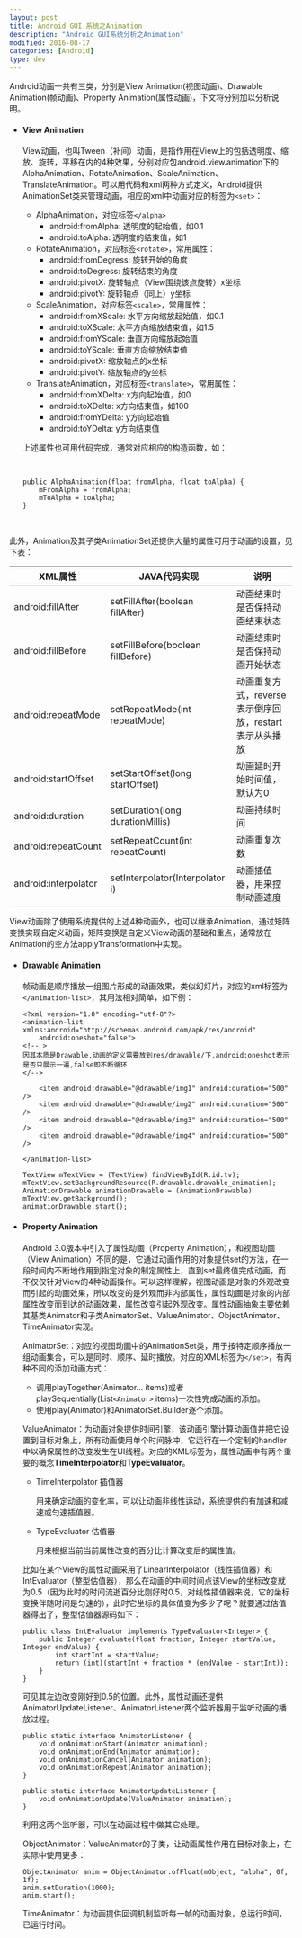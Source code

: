 ```yaml
---
layout: post
title: Android GUI 系统之Animation
description: "Android GUI系统分析之Animation"
modified: 2016-08-17
categories: [Android]
type: dev
---
```


Android动画一共有三类，分别是View Animation(视图动画)、Drawable Animation(帧动画)、Property Animation(属性动画)，下文将分别加以分析说明。

- #### View Animation

  View动画，也叫Tween（补间）动画，是指作用在View上的包括透明度、缩放、旋转，平移在内的4种效果，分别对应包android.view.animation下的AlphaAnimation、RotateAnimation、ScaleAnimation、TranslateAnimation。可以用代码和xml两种方式定义，Android提供AnimationSet类来管理动画，相应的xml中动画对应的标签为`<set>`：  

  <!-- more -->   

  - AlphaAnimation，对应标签`</alpha>`
    - android:fromAlpha: 透明度的起始值，如0.1
    - android:toAlpha: 透明度的结束值，如1
  - RotateAnimation，对应标签`<rotate>`，常用属性：
    - android:fromDegress: 旋转开始的角度
    - android:toDegress: 旋转结束的角度
    - android:pivotX: 旋转轴点（View围绕该点旋转）x坐标
    - android:pivotY: 旋转轴点（同上）y坐标
  - ScaleAnimation，对应标签`<scale>`，常用属性：
    - android:fromXScale: 水平方向缩放起始值，如0.1
    - android:toXScale: 水平方向缩放结束值，如1.5
    - android:fromYScale: 垂直方向缩放起始值
    - android:toYScale: 垂直方向缩放结束值
    - android:pivotX: 缩放轴点的x坐标
    - android:pivotY: 缩放轴点的y坐标
  - TranslateAnimation，对应标签`<translate>`，常用属性：
    - android:fromXDelta: x方向起始值，如0
    - android:toXDelta: x方向结束值，如100
    - android:fromYDelta: y方向起始值
    - android:toYDelta: y方向结束值

  上述属性也可用代码完成，通常对应相应的构造函数，如：

  ​


  ```
  public AlphaAnimation(float fromAlpha, float toAlpha) {
      mFromAlpha = fromAlpha;
      mToAlpha = toAlpha;
  }
  ```

​    

  此外，Animation及其子类AnimationSet还提供大量的属性可用于动画的设置，见下表：

| XML属性                | JAVA代码实现                          | 说明                                 |
| -------------------- | --------------------------------- | ---------------------------------- |
| android:fillAfter    | setFillAfter(boolean fillAfter)   | 动画结束时是否保持动画结束状态                    |
| android:fillBefore   | setFillBefore(boolean fillBefore) | 动画结束时是否保持动画开始状态                    |
| android:repeatMode   | setRepeatMode(int repeatMode)     | 动画重复方式，reverse表示倒序回放，restart表示从头播放 |
| android:startOffset  | setStartOffset(long startOffset)  | 动画延时开始时间值，默认为0                     |
| android:duration     | setDuration(long durationMillis)  | 动画持续时间                             |
| android:repeatCount  | setRepeatCount(int repeatCount)   | 动画重复次数                             |
| android:interpolator | setInterpolator(Interpolator i)   | 动画插值器，用来控制动画速度                     |

  View动画除了使用系统提供的上述4种动画外，也可以继承Animation，通过矩阵变换实现自定义动画，矩阵变换是自定义View动画的基础和重点，通常放在Animation的空方法applyTransformation中实现。

- #### Drawable Animation

  帧动画是顺序播放一组图片形成的动画效果，类似幻灯片，对应的xml标签为`</animation-list>`，其用法相对简单，如下例：

  ```
  <?xml version="1.0" encoding="utf-8"?>
  <animation-list xmlns:android="http://schemas.android.com/apk/res/android"
      android:oneshot="false">
  <!-- >
  因其本质是Drawable,动画的定义需要放到res/drawable/下,android:oneshot表示是否只展示一遍,false即不断循环
  </-->

      <item android:drawable="@drawable/img1" android:duration="500" />
      <item android:drawable="@drawable/img2" android:duration="500" />
      <item android:drawable="@drawable/img3" android:duration="500" />
      <item android:drawable="@drawable/img4" android:duration="500" />
      
  </animation-list>
  ```

  ```
  TextView mTextView = (TextView) findViewById(R.id.tv);
  mTextView.setBackgroundResource(R.drawable.drawable_animation);
  AnimationDrawable animationDrawable = (AnimationDrawable) mTextView.getBackground();
  animationDrawable.start();
  ```

- #### Property Animation

  Android 3.0版本中引入了属性动画（Property Animation），和视图动画（View Animation）不同的是，它通过动画作用的对象提供set的方法，在一段时间内不断地作用到指定对象的制定属性上，直到set最终值完成动画，而不仅仅针对View的4种动画操作。可以这样理解，视图动画是对象的外观改变而引起的动画效果，所以改变的是外观而非内部属性，属性动画是对象的内部属性改变而到达的动画效果，属性改变引起外观改变。属性动画抽象主要依赖其基类Animator和子类AnimatorSet、ValueAnimator、ObjectAnimator、TimeAnimator实现。

  AnimatorSet：对应的视图动画中的AnimationSet类，用于按特定顺序播放一组动画集合，可以是同时、顺序、延时播放。对应的XML标签为`</set>`，有两种不同的添加动画方式：

  - 调用playTogether(Animator... items)或者playSequentially(List`<Animator>` items)一次性完成动画的添加。
  - 使用play(Animator)和AnimatorSet.Builder逐个添加。

  ValueAnimator：为动画对象提供时间引擎，该动画引擎计算动画值并把它设置到目标对象上，所有动画使用单个时间脉冲，它运行在一个定制的handler中以确保属性的改变发生在UI线程。对应的XML标签为</animator>，属性动画中有两个重要的概念**TimeInterpolator**和**TypeEvaluator**。

  - TimeInterpolator 插值器

    用来确定动画的变化率，可以让动画非线性运动，系统提供的有加速和减速或匀速插值器。

  - TypeEvaluator 估值器

    用来根据当前当前属性改变的百分比计算改变后的属性值。

  比如在某个View的属性动画采用了LinearInterpolator（线性插值器）和IntEvaluator（整型估值器），那么在动画的中间时间点该View的坐标改变就为0.5（因为此时的时间流逝百分比刚好时0.5，对线性插值器来说，它的坐标变换伴随时间是匀速的），此时它坐标的具体值变为多少了呢？就要通过估值器得出了，整型估值器源码如下：

  ```
  public class IntEvaluator implements TypeEvaluator<Integer> {
      public Integer evaluate(float fraction, Integer startValue, Integer endValue) {
          int startInt = startValue;
          return (int)(startInt + fraction * (endValue - startInt));
      }
  }
  ```

  可见其左边改变刚好到0.5的位置。此外，属性动画还提供AnimatorUpdateListener、AnimatorListener两个监听器用于监听动画的播放过程。

  ```
  public static interface AnimatorListener {
      void onAnimationStart(Animator animation);
      void onAnimationEnd(Animator animation);
      void onAnimationCancel(Animator animation);
      void onAnimationRepeat(Animator animation);
  }

  public static interface AnimatorUpdateListener {
      void onAnimationUpdate(ValueAnimator animation);
  }
  ```

  利用这两个监听器，可以在动画过程中做其它处理。

  ObjectAnimator：ValueAnimator的子类，让动画属性作用在目标对象上，在实际中使用更多：

  ```
  ObjectAnimator anim = ObjectAnimator.ofFloat(mObject, "alpha", 0f, 1f);
  anim.setDuration(1000);
  anim.start();
  ```

  TimeAnimator：为动画提供回调机制监听每一帧的动画对象，总运行时间，已运行时间。